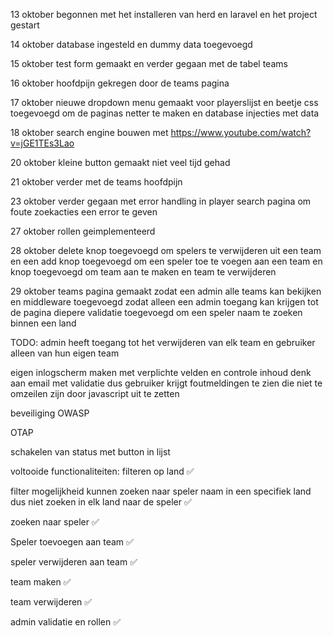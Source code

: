 13 oktober begonnen met het installeren van herd en laravel en het project gestart

14 oktober database ingesteld en dummy data toegevoegd

15 oktober test form gemaakt en verder gegaan met de tabel teams

16 oktober hoofdpijn gekregen door de teams pagina

17 oktober nieuwe dropdown menu gemaakt voor playerslijst en beetje css toegevoegd om de paginas netter te maken en database injecties met data

18 oktober search engine bouwen met https://www.youtube.com/watch?v=jGE1TEs3Lao

20 oktober kleine button gemaakt niet veel tijd gehad

21 oktober verder met de teams hoofdpijn

23 oktober verder gegaan met error handling in player search pagina om foute zoekacties een error te geven

27 oktober rollen geimplementeerd 

28 oktober delete knop toegevoegd om spelers te verwijderen uit een team en een add knop toegevoegd om een speler toe te voegen aan een team en knop toegevoegd om team aan te maken en team te verwijderen

29 oktober teams pagina gemaakt zodat een admin alle teams kan bekijken en middleware toegevoegd zodat alleen een admin toegang kan krijgen tot de pagina 
diepere validatie toegevoegd om een speler naam te zoeken binnen een land






TODO:
admin heeft toegang tot het verwijderen van elk team en gebruiker alleen van hun eigen team

eigen inlogscherm maken met verplichte velden en controle inhoud denk aan email met validatie dus gebruiker krijgt foutmeldingen te zien die niet te omzeilen zijn door javascript uit te zetten

beveiliging OWASP

OTAP

schakelen van status met button in lijst



voltooide functionaliteiten:
filteren op land ✅

filter mogelijkheid kunnen zoeken naar speler naam in een specifiek land dus niet zoeken in elk land naar de speler ✅

zoeken naar speler ✅

Speler toevoegen aan team ✅

speler verwijderen aan team ✅

team maken ✅

team verwijderen ✅

admin validatie en rollen ✅


